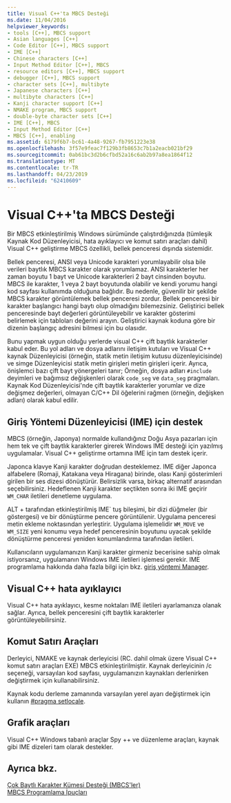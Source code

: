 ```yaml
---
title: Visual C++'ta MBCS Desteği
ms.date: 11/04/2016
helpviewer_keywords:
- tools [C++], MBCS support
- Asian languages [C++]
- Code Editor [C++], MBCS support
- IME [C++]
- Chinese characters [C++]
- Input Method Editor [C++], MBCS
- resource editors [C++], MBCS support
- debugger [C++], MBCS support
- character sets [C++], multibyte
- Japanese characters [C++]
- multibyte characters [C++]
- Kanji character support [C++]
- NMAKE program, MBCS support
- double-byte character sets [C++]
- IME [C++], MBCS
- Input Method Editor [C++]
- MBCS [C++], enabling
ms.assetid: 6179f6b7-bc61-4a48-9267-fb7951223e38
ms.openlocfilehash: 3f57e9feac7f129b3fb8653c7b1a2eacb021bf29
ms.sourcegitcommit: 0ab61bc3d2b6cfbd52a16c6ab2b97a8ea1864f12
ms.translationtype: MT
ms.contentlocale: tr-TR
ms.lasthandoff: 04/23/2019
ms.locfileid: "62410609"
---
```

# <a name="mbcs-support-in-visual-c"></a>Visual C++'ta MBCS Desteği

Bir MBCS etkinleştirilmiş Windows sürümünde çalıştırdığınızda (tümleşik Kaynak Kod Düzenleyicisi, hata ayıklayıcı ve komut satırı araçları dahil) Visual C++ geliştirme MBCS özellikli, bellek penceresi dışında sistemidir.

Bellek penceresi, ANSI veya Unicode karakteri yorumlayabilir olsa bile verileri baytlık MBCS karakter olarak yorumlamaz. ANSI karakterler her zaman boyutu 1 bayt ve Unicode karakterleri 2 bayt cinsinden boyutu. MBCS ile karakter, 1 veya 2 bayt boyutunda olabilir ve kendi yorumu hangi kod sayfası kullanımda olduğuna bağlıdır. Bu nedenle, güvenilir bir şekilde MBCS karakter görüntülemek bellek penceresi zordur. Bellek penceresi bir karakter başlangıcı hangi baytı olup olmadığını bilemezsiniz. Geliştirici bellek penceresinde bayt değerleri görüntüleyebilir ve karakter gösterimi belirlemek için tabloları değerini arayın. Geliştirici kaynak koduna göre bir dizenin başlangıç adresini bilmesi için bu olasıdır.

Bunu yapmak uygun olduğu yerlerde visual C++ çift baytlık karakterler kabul eder. Bu yol adları ve dosya adlarını iletişim kutuları ve Visual C++ kaynak Düzenleyicisi (örneğin, statik metin iletişim kutusu düzenleyicisinde) ve simge Düzenleyicisi statik metin girişleri metin girişleri içerir. Ayrıca, önişlemci bazı çift bayt yönergeleri tanır; Örneğin, dosya adları `#include` deyimleri ve bağımsız değişkenleri olarak `code_seg` ve `data_seg` pragmaları. Kaynak Kod Düzenleyicisi'nde çift baytlık karakterler yorumlar ve dize değişmez değerleri, olmayan C/C++ Dil öğelerini rağmen (örneğin, değişken adları) olarak kabul edilir.

##  <a name="_core_support_for_the_input_method_editor_.28.ime.29"></a> Giriş Yöntemi Düzenleyicisi (IME) için destek

MBCS (örneğin, Japonya) normalde kullandığınız Doğu Asya pazarları için hem tek ve çift baytlık karakterler girerek Windows IME desteği için yazılmış uygulamalar. Visual C++ geliştirme ortamına IME için tam destek içerir.

Japonca klavye Kanji karakter doğrudan desteklemez. IME diğer Japonca alfabelere (Romaji, Katakana veya Hiragana) birinde, olası Kanji gösterimleri girilen bir ses dizesi dönüştürür. Belirsizlik varsa, birkaç alternatif arasından seçebilirsiniz. Hedeflenen Kanji karakter seçtikten sonra iki IME geçirir `WM_CHAR` iletileri denetleme uygulama.

ALT + tarafından etkinleştirilmiş IME\` tuş bileşimi, bir dizi düğmeler (bir göstergesi) ve bir dönüştürme pencere görüntülenir. Uygulama penceresi metin ekleme noktasından yerleştirir. Uygulama işlemelidir `WM_MOVE` ve `WM_SIZE` yeni konumu veya hedef penceresinin boyutunu uyacak şekilde dönüştürme penceresi yeniden konumlandırma tarafından iletileri.

Kullanıcıların uygulamanızın Kanji karakter girmeniz becerisine sahip olmak istiyorsanız, uygulamanın Windows IME iletileri işlemesi gerekir. IME programlama hakkında daha fazla bilgi için bkz. [giriş yöntemi Manager](/windows/desktop/intl/input-method-manager).

## <a name="visual-c-debugger"></a>Visual C++ hata ayıklayıcı

Visual C++ hata ayıklayıcı, kesme noktaları IME iletileri ayarlamanıza olanak sağlar. Ayrıca, bellek penceresini çift baytlık karakterler görüntüleyebilirsiniz.

## <a name="command-line-tools"></a>Komut Satırı Araçları

Derleyici, NMAKE ve kaynak derleyicisi (RC. dahil olmak üzere Visual C++ komut satırı araçları EXE) MBCS etkinleştirilmiştir. Kaynak derleyicinin /c seçeneği, varsayılan kod sayfası, uygulamanızın kaynakları derlenirken değiştirmek için kullanabilirsiniz.

Kaynak kodu derleme zamanında varsayılan yerel ayarı değiştirmek için kullanın [#pragma setlocale](../preprocessor/setlocale.md).

## <a name="graphical-tools"></a>Grafik araçları

Visual C++ Windows tabanlı araçlar Spy ++ ve düzenleme araçları, kaynak gibi IME dizeleri tam olarak destekler.

## <a name="see-also"></a>Ayrıca bkz.

[Çok Baytlı Karakter Kümesi Desteği (MBCS'ler)](../text/support-for-multibyte-character-sets-mbcss.md)<br/>
[MBCS Programlama İpuçları](../text/mbcs-programming-tips.md)
